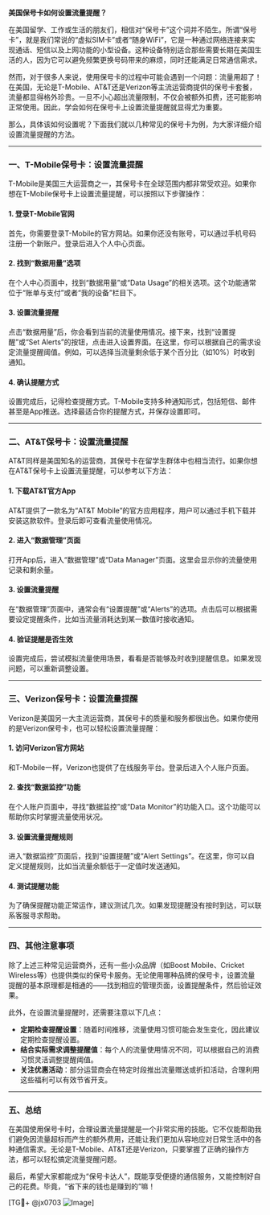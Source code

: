 **美国保号卡如何设置流量提醒？**

在美国留学、工作或生活的朋友们，相信对“保号卡”这个词并不陌生。所谓“保号卡”，就是我们常说的“虚拟SIM卡”或者“随身WiFi”，它是一种通过网络连接来实现通话、短信以及上网功能的小型设备。这种设备特别适合那些需要长期在美国生活的人，因为它可以避免频繁更换号码带来的麻烦，同时还能满足日常通信需求。

然而，对于很多人来说，使用保号卡的过程中可能会遇到一个问题：流量用超了！在美国，无论是T-Mobile、AT&T还是Verizon等主流运营商提供的保号卡套餐，流量都显得格外珍贵。一旦不小心超出流量限制，不仅会被额外扣费，还可能影响正常使用。因此，学会如何在保号卡上设置流量提醒就显得尤为重要。

那么，具体该如何设置呢？下面我们就以几种常见的保号卡为例，为大家详细介绍设置流量提醒的方法。

---

### **一、T-Mobile保号卡：设置流量提醒**
T-Mobile是美国三大运营商之一，其保号卡在全球范围内都非常受欢迎。如果你想在T-Mobile保号卡上设置流量提醒，可以按照以下步骤操作：

#### 1. 登录T-Mobile官网
首先，你需要登录T-Mobile的官方网站。如果你还没有账号，可以通过手机号码注册一个新账户。登录后进入个人中心页面。

#### 2. 找到“数据用量”选项
在个人中心页面中，找到“数据用量”或“Data Usage”的相关选项。这个功能通常位于“账单与支付”或者“我的设备”栏目下。

#### 3. 设置流量提醒
点击“数据用量”后，你会看到当前的流量使用情况。接下来，找到“设置提醒”或“Set Alerts”的按钮，点击进入设置界面。在这里，你可以根据自己的需求设定流量提醒阈值。例如，可以选择当流量剩余低于某个百分比（如10%）时收到通知。

#### 4. 确认提醒方式
设置完成后，记得检查提醒方式。T-Mobile支持多种通知形式，包括短信、邮件甚至是App推送。选择最适合你的提醒方式，并保存设置即可。

---

### **二、AT&T保号卡：设置流量提醒**
AT&T同样是美国知名的运营商，其保号卡在留学生群体中也相当流行。如果你想在AT&T保号卡上设置流量提醒，可以参考以下方法：

#### 1. 下载AT&T官方App
AT&T提供了一款名为“AT&T Mobile”的官方应用程序，用户可以通过手机下载并安装这款软件。登录后即可查看流量使用情况。

#### 2. 进入“数据管理”页面
打开App后，进入“数据管理”或“Data Manager”页面。这里会显示你的流量使用记录和剩余量。

#### 3. 设置流量提醒
在“数据管理”页面中，通常会有“设置提醒”或“Alerts”的选项。点击后可以根据需要设定提醒条件，比如当流量消耗达到某一数值时接收通知。

#### 4. 验证提醒是否生效
设置完成后，尝试模拟流量使用场景，看看是否能够及时收到提醒信息。如果发现问题，可以重新调整设置。

---

### **三、Verizon保号卡：设置流量提醒**
Verizon是美国另一大主流运营商，其保号卡的质量和服务都很出色。如果你使用的是Verizon保号卡，也可以轻松设置流量提醒：

#### 1. 访问Verizon官方网站
和T-Mobile一样，Verizon也提供了在线服务平台。登录后进入个人账户页面。

#### 2. 查找“数据监控”功能
在个人账户页面中，寻找“数据监控”或“Data Monitor”的功能入口。这个功能可以帮助你实时掌握流量使用状况。

#### 3. 设置流量提醒规则
进入“数据监控”页面后，找到“设置提醒”或“Alert Settings”。在这里，你可以自定义提醒规则，比如当流量余额低于一定值时发送通知。

#### 4. 测试提醒功能
为了确保提醒功能正常运作，建议测试几次。如果发现提醒没有按时到达，可以联系客服寻求帮助。

---

### **四、其他注意事项**
除了上述三种常见运营商外，还有一些小众品牌（如Boost Mobile、Cricket Wireless等）也提供类似的保号卡服务。无论使用哪种品牌的保号卡，设置流量提醒的基本原理都是相通的——找到相应的管理页面，设置提醒条件，然后验证效果。

此外，在设置流量提醒时，还需要注意以下几点：
- **定期检查提醒设置**：随着时间推移，流量使用习惯可能会发生变化，因此建议定期检查提醒设置。
- **结合实际需求调整提醒值**：每个人的流量使用情况不同，可以根据自己的消费习惯灵活调整提醒阈值。
- **关注优惠活动**：部分运营商会在特定时段推出流量赠送或折扣活动，合理利用这些福利可以有效节省开支。

---

### **五、总结**
在美国使用保号卡时，合理设置流量提醒是一个非常实用的技能。它不仅能帮助我们避免因流量超标而产生的额外费用，还能让我们更加从容地应对日常生活中的各种通信需求。无论是T-Mobile、AT&T还是Verizon，只要掌握了正确的操作方法，都可以轻松搞定流量提醒问题。

最后，希望大家都能成为“保号卡达人”，既能享受便捷的通信服务，又能控制好自己的花费。毕竟，“省下来的钱也是赚到的”嘛！

[TG💪+ @jx0703 ![Image](https://github.com/user-attachments/assets/dbca1d08-cadb-493c-b0ec-ad6f7a83f270)]